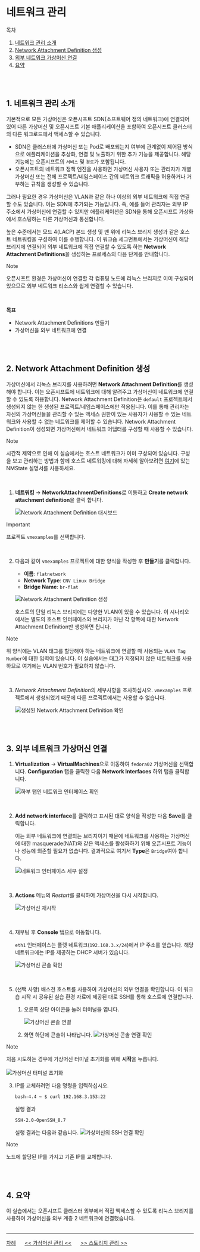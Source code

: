 # 네트워크 관리

목차
1. [네트워크 관리 소개](./network_management.md#1-네트워크-관리-소개)<br>
2. [Network Attachment Definition 생성](./network_management.md#2-network-attachment-definition-생성)<br>
3. [외부 네트워크 가상머신 연결](./network_management.md#3-외부-네트워크-가상머신-연결)<br>
4. [요약](./network_management.md#4-요약)
<br>
<br>

## 1. 네트워크 관리 소개

기본적으로 모든 가상머신은 오픈시프트 SDN(소프트웨어 정의 네트워크)에 연결되어 있어 다른 가상머신 및 오픈시프트 기본 애플리케이션을 포함하여 오픈시프트 클러스터의 다른 워크로드에서 액세스할 수 있습니다.

* SDN은 클러스터에 가상머신 또는 Pod로 배포되는지 여부에 관계없이 제어된 방식으로 애플리케이션을 추상화, 연결 및 노출하기 위한 추가 기능을 제공합니다. 해당 기능에는 오픈시프트의 `서비스` 및 `경로`가 포함됩니다.
* 오픈시프트의 네트워크 정책 엔진을 사용하면 가상머신 사용자 또는 관리자가 개별 가상머신 또는 전체 프로젝트/네임스페이스 간의 네트워크 트래픽을 허용하거나 거부하는 규칙을 생성할 수 있습니다.

그러나 필요한 경우 가상머신은 VLAN과 같은 하나 이상의 외부 네트워크에 직접 연결할 수도 있습니다. 이는 SDN에 추가되는 기능입니다. 즉, 예를 들어 관리자는 외부 IP 주소에서 가상머신에 연결할 수 있지만 애플리케이션은 SDN을 통해 오픈시프트 가상화에서 호스팅하는 다른 가상머신과 통신합니다.

높은 수준에서는 모드 4(LACP) 본드 생성 및 맨 위에 리눅스 브리지 생성과 같은 호스트 네트워킹을 구성하여 이를 수행합니다. 이 워크숍 세그먼트에서는 가상머신이 해당 브리지에 연결되어 외부 네트워크에 직접 연결할 수 있도록 하는 **Network Attachment Definitions**을 생성하는 프로세스의 다음 단계를 안내합니다.

> [!NOTE]
> 오픈시프트 환경은 가상머신이 연결할 각 컴퓨팅 노드에 리눅스 브리지로 이미 구성되어 있으므로 외부 네트워크 리소스와 쉽게 연결할 수 있습니다.

<br>

**목표**
* Network Attachment Definitions 만들기
* 가상머신을 외부 네트워크에 연결
<br>
<br>

## 2. Network Attachment Definition 생성

가상머신에서 리눅스 브리지를 사용하려면 **Network Attachment Definition**를 생성해야 합니다. 이는 오픈시프트에 네트워크에 대해 알려주고 가상머신이 네트워크에 연결할 수 있도록 허용합니다. Network Attachment Definition은 `default` 프로젝트에서 생성되지 않는 한 생성된 프로젝트/네임스페이스에만 적용됩니다. 이를 통해 관리자는 자신의 가상머신들을 관리할 수 있는 액세스 권한이 있는 사용자가 사용할 수 있는 네트워크와 사용할 수 없는 네트워크를 제어할 수 있습니다. Network Attachment Definition이 생성되면 가상머신에서 네트워크 어댑터를 구성할 때 사용할 수 있습니다.

> [!NOTE]
> 시간적 제약으로 인해 이 실습에서는 호스트 네트워크가 이미 구성되어 있습니다. 구성을 보고 관리하는 방법과 함께 호스트 네트워킹에 대해 자세히 알아보려면 [여기](https://docs.openshift.com/container-platform/4.13/networking/k8s_nmstate/k8s-nmstate-observing-node-network-state.html)에 있는 NMState 설명서를 사용하세요.

<br>

1. **네트워킹** → **NetworkAttachmentDefinitions**로 이동하고 **Create network attachment definition**을 클릭 합니다.

   <img src="lab-images/network_mgmt--2.1_NAD_Dashboard.png" title="100px" alt="Network Attachment Definition 대시보드"></img> <br> 

> [!IMPORTANT]
> 프로젝트 `vmexamples`를 선택합니다.
<br>

2. 다음과 같이 `vmexamples` 프로젝트에 대한 양식을 작성한 후 **만들기**를 클릭합니다.

   * **이름**: `flatnetwork`
   * **Network Type**: `CNV Linux Bridge`
   * **Bridge Name**: `br-flat`

   <img src="lab-images/network_mgmt--2.2_NAD_Create.png" title="100px" alt="Network Attachment Definition 생성"></img> <br> 

   호스트의 단일 리눅스 브리지에는 다양한 VLAN이 있을 수 있습니다. 이 시나리오에서는 별도의 호스트 인터페이스와 브리지가 아닌 각 항목에 대한 Network Attachment Definition만 생성하면 됩니다.
   
> [!NOTE]
> 위 양식에는 VLAN 태그를 할당해야 하는 네트워크에 연결할 때 사용되는 `VLAN Tag Number`에 대한 입력이 있습니다. 이 실습에서는 태그가 지정되지 않은 네트워크를 사용하므로 여기에는 VLAN 번호가 필요하지 않습니다.
<br>

3. *Network Attachment Definition*의 세부사항을 조사하십시오. `vmexamples` 프로젝트에서 생성되었기 때문에 다른 프로젝트에서는 사용할 수 없습니다.

   <img src="lab-images/network_mgmt--2.3_NAD_Created.png" title="100px" alt="생성된 Network Attachment Definition 확인"></img> <br>
<br>
<br>

## 3. 외부 네트워크 가상머신 연결

1. **Virtualization** → **VirtualMachines**으로 이동하여 `fedora02` 가상머신을 선택합니다. **Configuration** 탭을 클릭한 다음 **Network Interfaces** 하위 탭을 클릭합니다.

   <img src="lab-images/network_mgmt--3.1_VM_Network_Tab.png" title="100px" alt="하부 탭인 네트워크 인터페이스 확인"></img> <br>
<br>

2. **Add network interface**를 클릭하고 표시된 대로 양식을 작성한 다음 **Save**를 클릭합니다.

   이는 외부 네트워크에 연결되는 브리지이기 때문에 네트워크를 사용하는 가상머신에 대한 masquerade(NAT)와 같은 액세스를 활성화하기 위해 오픈시프트 기능이나 성능에 의존할 필요가 없습니다. 결과적으로 여기서 **Type**은 `Bridge`여야 합니다.

   <img src="lab-images/network_mgmt--3.2_VM_Network_Attach.png" title="100px" alt="네트워크 인터페이스 세부 설정"></img> <br>
<br>

3. **Actions** 메뉴의 *Restart*를 클릭하여 가상머신을 다시 시작합니다. 

   <img src="lab-images/network_mgmt--3.3_restart_vm.png" title="100px" alt="가상머신 재시작"></img> <br>
<br>


4. 재부팅 후 **Console** 탭으로 이동합니다.

   `eth1` 인터페이스는 플랫 네트워크(`192.168.3.x/24`)에서 IP 주소를 얻습니다. 해당 네트워크에는 IP를 제공하는 DHCP 서버가 있습니다.

   <img src="lab-images/network_mgmt--3.4_VM_Network_Console.png" title="100px" alt="가상머신 콘솔 확인"></img> <br>
<br>

5. (선택 사항) 배스천 호스트를 사용하여 가상머신의 외부 연결을 확인합니다. 이 워크숍 시작 시 공유된 실습 환경 자료에 제공된 대로 SSH를 통해 호스트에 연결합니다.
   1. 오른쪽 상단 아이콘을 눌러 터미널을 엽니다.

      <img src="lab-images/network_mgmt--3.5.1_OCP_Terminal_Icon.png" title="100px" alt="가상머신 콘솔 연결"></img> <br>

   2. 화면 하단에 콘솔이 나타납니다.
      <img src="lab-images/network_mgmt--3.5.2_OCP_Terminal.png" title="100px" alt="가상머신 콘솔 연결 확인"></img> <br>

> [!NOTE]
> 처음 시도하는 경우에 가상머신 터미널 초기화를 위해 **시작**을 누릅니다.<br>
> <br>
> <img src="lab-images/network_mgmt--3.5.2_note.png" title="100px" alt="가상머신 터미널 초기화"></img> <br>

   3. IP를 교체하려면 다음 명령을 입력하십시오.
      
      ```bash
      bash-4.4 ~ $ curl 192.168.3.153:22
      ```

      실행 결과
      ```bash
      SSH-2.0-OpenSSH_8.7
      ```
      
      실행 결과는 다음과 같습니다.
      <img src="lab-images/network_mgmt--3.5.3_check_ssh.png" title="100px" alt="가상머신의 SSH 연결 확인"></img> <br>
      
> [!NOTE]
> 노드에 할당된 IP를 가지고 기존 IP를 교체합니다.
<br>
<br>

## 4. 요약

이 실습에서는 오픈시프트 클러스터 외부에서 직접 액세스할 수 있도록 리눅스 브리지를 사용하여 가상머신을 외부 계층 2 네트워크에 연결했습니다.
<br>
<br>

------
[차례](../README.md) &nbsp;&nbsp;&nbsp;&nbsp; [<< 가상머신 관리 <<](./vm_management.md) &nbsp;&nbsp;&nbsp;&nbsp; [>> 스토리지 관리 >>](./storage_management.md)